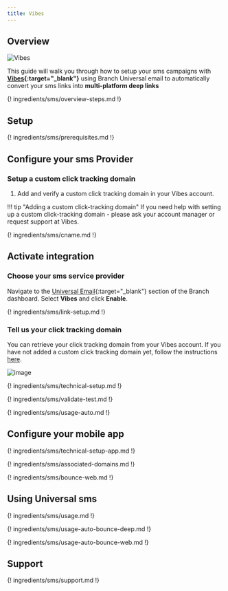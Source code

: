 ```yaml
---
title: Vibes
---
```

## Overview

![Vibes](https://cdn.branch.io/branch-assets/email-providers/386574786681131050/vibes_logo_2013_0-1542389626273.png)

This guide will walk you through how to setup your sms campaigns with **[Vibes](https://vibes.com){:target="\_blank"}** using Branch Universal email to automatically convert your sms links into **multi-platform deep links**

{! ingredients/sms/overview-steps.md !}

## Setup

{! ingredients/sms/prerequisites.md !}

## Configure your sms Provider

### Setup a custom click tracking domain

1. Add and verify a custom click tracking domain in your Vibes account.

!!! tip "Adding a custom click-tracking domain"
    If you need help with setting up a custom click-tracking domain - please ask your account manager or request support at Vibes.

{! ingredients/sms/cname.md !}

## Activate integration

### Choose your sms service provider

Navigate to the [Universal Email](https://dashboard.branch.io/sms){:target="\_blank"} section of the Branch dashboard. Select <notranslate>**Vibes**</notranslate> and click <notranslate>**Enable**</notranslate>.

{! ingredients/sms/link-setup.md !}

### Tell us your click tracking domain

You can retrieve your click tracking domain from your Vibes account. If you have not added a custom click tracking domain yet, follow the instructions [here](#setup-a-custom-click-tracking-domain).

![image](/_assets/img/pages/sms/vibes/setup-config.png)

{! ingredients/sms/technical-setup.md !}

{! ingredients/sms/validate-test.md !}

{! ingredients/sms/usage-auto.md !}

## Configure your mobile app

{! ingredients/sms/technical-setup-app.md !}

{! ingredients/sms/associated-domains.md !}

{! ingredients/sms/bounce-web.md !}

## Using Universal sms

{! ingredients/sms/usage.md !}

{! ingredients/sms/usage-auto-bounce-deep.md !}

{! ingredients/sms/usage-auto-bounce-web.md !}

## Support

{! ingredients/sms/support.md !}
